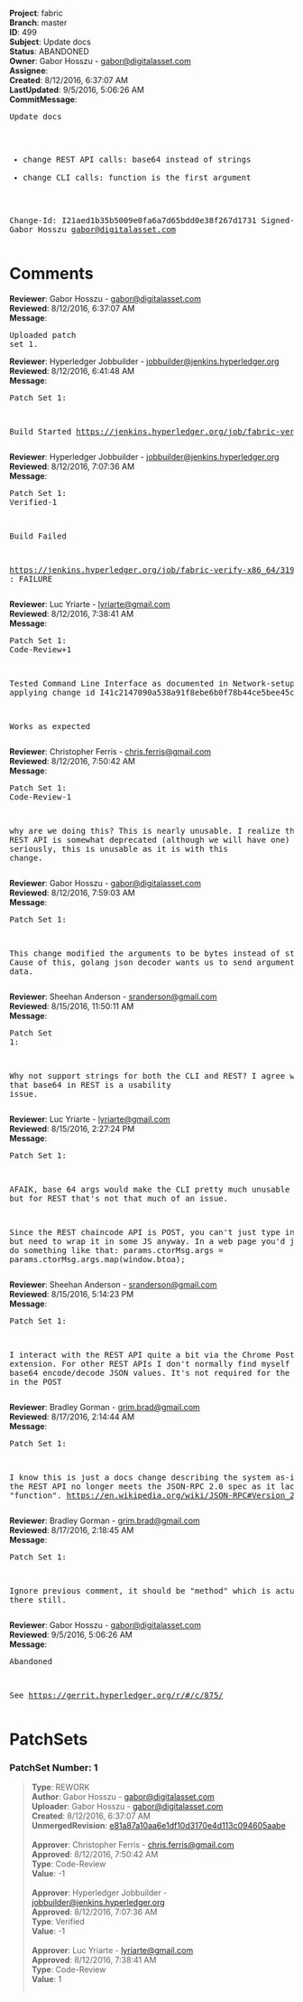 <strong>Project</strong>: fabric<br><strong>Branch</strong>: master<br><strong>ID</strong>: 499<br><strong>Subject</strong>: Update docs<br><strong>Status</strong>: ABANDONED<br><strong>Owner</strong>: Gabor Hosszu - gabor@digitalasset.com<br><strong>Assignee</strong>:<br><strong>Created</strong>: 8/12/2016, 6:37:07 AM<br><strong>LastUpdated</strong>: 9/5/2016, 5:06:26 AM<br><strong>CommitMessage</strong>:<br><pre>Update docs

- change REST API calls: base64 instead of strings
- change CLI calls: function is the first argument

Change-Id: I21aed1b35b5009e0fa6a7d65bdd0e38f267d1731
Signed-off-by: Gabor Hosszu <gabor@digitalasset.com>
</pre><h1>Comments</h1><strong>Reviewer</strong>: Gabor Hosszu - gabor@digitalasset.com<br><strong>Reviewed</strong>: 8/12/2016, 6:37:07 AM<br><strong>Message</strong>: <pre>Uploaded patch set 1.</pre><strong>Reviewer</strong>: Hyperledger Jobbuilder - jobbuilder@jenkins.hyperledger.org<br><strong>Reviewed</strong>: 8/12/2016, 6:41:48 AM<br><strong>Message</strong>: <pre>Patch Set 1:

Build Started https://jenkins.hyperledger.org/job/fabric-verify-x86_64/319/</pre><strong>Reviewer</strong>: Hyperledger Jobbuilder - jobbuilder@jenkins.hyperledger.org<br><strong>Reviewed</strong>: 8/12/2016, 7:07:36 AM<br><strong>Message</strong>: <pre>Patch Set 1: Verified-1

Build Failed 

https://jenkins.hyperledger.org/job/fabric-verify-x86_64/319/ : FAILURE</pre><strong>Reviewer</strong>: Luc Yriarte - lyriarte@gmail.com<br><strong>Reviewed</strong>: 8/12/2016, 7:38:41 AM<br><strong>Message</strong>: <pre>Patch Set 1: Code-Review+1

Tested Command Line Interface as documented in Network-setup.md after applying change id I41c2147090a538a91f8ebe6b0f78b44ce5bee45c

Works as expected</pre><strong>Reviewer</strong>: Christopher Ferris - chris.ferris@gmail.com<br><strong>Reviewed</strong>: 8/12/2016, 7:50:42 AM<br><strong>Message</strong>: <pre>Patch Set 1: Code-Review-1

why are we doing this? This is nearly unusable. I realize that the REST API is somewhat deprecated (although we will have one) but seriously, this is unusable as it is with this change.</pre><strong>Reviewer</strong>: Gabor Hosszu - gabor@digitalasset.com<br><strong>Reviewed</strong>: 8/12/2016, 7:59:03 AM<br><strong>Message</strong>: <pre>Patch Set 1:

This change modified the arguments to be bytes instead of string https://gerrit.hyperledger.org/r/#/c/317/ Cause of this, golang json decoder wants us to send arguments as base64 data.</pre><strong>Reviewer</strong>: Sheehan Anderson - sranderson@gmail.com<br><strong>Reviewed</strong>: 8/15/2016, 11:50:11 AM<br><strong>Message</strong>: <pre>Patch Set 1:

Why not support strings for both the CLI and REST? I agree with Crhis that base64 in REST is a usability issue.</pre><strong>Reviewer</strong>: Luc Yriarte - lyriarte@gmail.com<br><strong>Reviewed</strong>: 8/15/2016, 2:27:24 PM<br><strong>Message</strong>: <pre>Patch Set 1:

AFAIK, base 64 args would make the CLI pretty much unusable indeed, but for REST that's not that much of an issue.

Since the REST chaincode API is POST, you can't just type in an URL but need to wrap it in some JS anyway. In a web page you'd just have to do something like that:
params.ctorMsg.args = params.ctorMsg.args.map(window.btoa);</pre><strong>Reviewer</strong>: Sheehan Anderson - sranderson@gmail.com<br><strong>Reviewed</strong>: 8/15/2016, 5:14:23 PM<br><strong>Message</strong>: <pre>Patch Set 1:

I interact with the REST API quite a bit via the Chrome Postman extension.  For other REST APIs I don't normally find myself have to base64 encode/decode JSON values. It's not required for the other values in the POST</pre><strong>Reviewer</strong>: Bradley Gorman - grim.brad@gmail.com<br><strong>Reviewed</strong>: 8/17/2016, 2:14:44 AM<br><strong>Message</strong>: <pre>Patch Set 1:

I know this is just a docs change describing the system as-is, but the REST API no longer meets the JSON-RPC 2.0 spec as it lacks a "function".
https://en.wikipedia.org/wiki/JSON-RPC#Version_2.0</pre><strong>Reviewer</strong>: Bradley Gorman - grim.brad@gmail.com<br><strong>Reviewed</strong>: 8/17/2016, 2:18:45 AM<br><strong>Message</strong>: <pre>Patch Set 1:

Ignore previous comment, it should be "method" which is actually there still.</pre><strong>Reviewer</strong>: Gabor Hosszu - gabor@digitalasset.com<br><strong>Reviewed</strong>: 9/5/2016, 5:06:26 AM<br><strong>Message</strong>: <pre>Abandoned

See https://gerrit.hyperledger.org/r/#/c/875/</pre><h1>PatchSets</h1><h3>PatchSet Number: 1</h3><blockquote><strong>Type</strong>: REWORK<br><strong>Author</strong>: Gabor Hosszu - gabor@digitalasset.com<br><strong>Uploader</strong>: Gabor Hosszu - gabor@digitalasset.com<br><strong>Created</strong>: 8/12/2016, 6:37:07 AM<br><strong>UnmergedRevision</strong>: [e81a87a10aa6e1df10d3170e4d113c094605aabe](https://github.com/hyperledger-gerrit-archive/fabric/commit/e81a87a10aa6e1df10d3170e4d113c094605aabe)<br><br><strong>Approver</strong>: Christopher Ferris - chris.ferris@gmail.com<br><strong>Approved</strong>: 8/12/2016, 7:50:42 AM<br><strong>Type</strong>: Code-Review<br><strong>Value</strong>: -1<br><br><strong>Approver</strong>: Hyperledger Jobbuilder - jobbuilder@jenkins.hyperledger.org<br><strong>Approved</strong>: 8/12/2016, 7:07:36 AM<br><strong>Type</strong>: Verified<br><strong>Value</strong>: -1<br><br><strong>Approver</strong>: Luc Yriarte - lyriarte@gmail.com<br><strong>Approved</strong>: 8/12/2016, 7:38:41 AM<br><strong>Type</strong>: Code-Review<br><strong>Value</strong>: 1<br><br></blockquote>